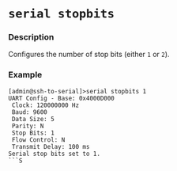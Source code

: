 # `serial stopbits`

### Description 
Configures the number of stop bits (either `1` or `2`).

### Example 
```
[admin@ssh-to-serial]>serial stopbits 1
UART Config - Base: 0x4000D000
 Clock: 120000000 Hz
 Baud: 9600
 Data Size: 5
 Parity: N
 Stop Bits: 1
 Flow Control: N
 Transmit Delay: 100 ms
Serial stop bits set to 1.
```S